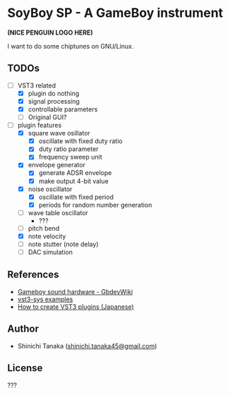 # SoyBoy SP - A GameBoy instrument

**(NICE PENGUIN LOGO HERE)**

I want to do some chiptunes on GNU/Linux.

## TODOs

- [ ] VST3 related
    - [x] plugin do nothing
    - [x] signal processing
    - [x] controllable parameters
    - [ ] Original GUI?
- [ ] plugin features
    - [x] square wave osillator
        - [x] oscillate with fixed duty ratio
        - [x] duty ratio parameter
        - [x] frequency sweep unit
    - [x] envelope generator
        - [x] generate ADSR envelope
        - [x] make output 4-bit value
    - [x] noise oscillator
        - [x] oscillate with fixed period
        - [x] periods for random number generation
    - [ ] wave table oscillator
        - ???
    - [ ] pitch bend
    - [x] note velocity
    - [ ] note stutter (note delay)
    - [ ] DAC simulation

## References

- [Gameboy sound hardware - GbdevWiki](https://gbdev.gg8.se/wiki/articles/Gameboy_sound_hardware)
- [vst3-sys examples](https://github.com/RustAudio/vst3-sys/tree/master/examples)
- [How to create VST3 plugins (Japanese)](https://vstcpp.wpblog.jp/?page_id=1316)

## Author

- Shinichi Tanaka (<shinichi.tanaka45@gmail.com>)

## License

???
